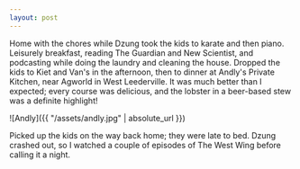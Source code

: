 ```yaml
---
layout: post
---
```


Home with the chores while Dzung took the kids to karate and then piano.
Leisurely breakfast, reading The Guardian and New Scientist, and podcasting
while doing the laundry and cleaning the house. Dropped the kids to Kiet and
Van's in the afternoon, then to dinner at Andly's Private Kitchen, near Agworld
in West Leederville. It was much better than I expected; every course was
delicious, and the lobster in a beer-based stew was a definite highlight!

![Andly]({{ "/assets/andly.jpg" | absolute_url }})

Picked up the kids on the way back home; they were late to bed. Dzung crashed
out, so I watched a couple of episodes of The West Wing before calling it a
night.
